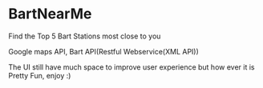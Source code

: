 # BartNearMe
Find the Top 5 Bart Stations most close to you

Google maps API, Bart API(Restful Webservice(XML API))

The UI still have much space to improve user experience but how ever it is Pretty Fun, enjoy :)
